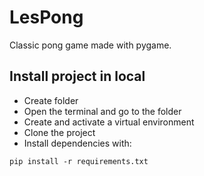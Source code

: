 # LesPong
Classic pong game made with pygame.

## Install project in local
+ Create folder
+ Open the terminal and go to the folder 
+ Create and activate a virtual environment
+ Clone the project
+ Install dependencies with:
```
pip install -r requirements.txt
```

